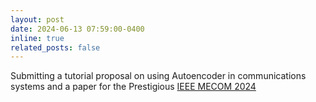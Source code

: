 ```yaml
---
layout: post
date: 2024-06-13 07:59:00-0400
inline: true
related_posts: false
---
```


Submitting a tutorial proposal on using Autoencoder in communications systems and a paper for the Prestigious <a href="https://mecom2024.ieee-mecom.org/">IEEE MECOM 2024</a>
